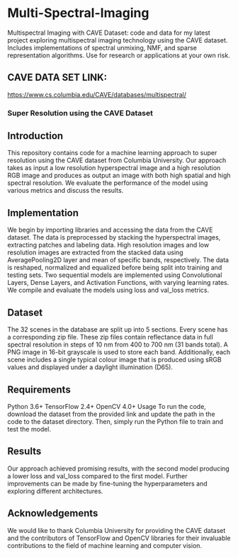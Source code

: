 # Multi-Spectral-Imaging
Multispectral Imaging with CAVE Dataset: code and data for my latest project exploring multispectral imaging technology using the CAVE dataset. Includes implementations of spectral unmixing, NMF, and sparse representation algorithms. Use for research or applications at your own risk.

## CAVE DATA SET LINK: 
https://www.cs.columbia.edu/CAVE/databases/multispectral/

### Super Resolution using the CAVE Dataset

## Introduction
This repository contains code for a machine learning approach to super resolution using the CAVE dataset from Columbia University. Our approach takes as input a low resolution hyperspectral image and a high resolution RGB image and produces as output an image with both high spatial and high spectral resolution. We evaluate the performance of the model using various metrics and discuss the results.

## Implementation
We begin by importing libraries and accessing the data from the CAVE dataset. The data is preprocessed by stacking the hyperspectral images, extracting patches and labeling data. High resolution images and low resolution images are extracted from the stacked data using AveragePooling2D layer and mean of specific bands, respectively. The data is reshaped, normalized and equalized before being split into training and testing sets. Two sequential models are implemented using Convolutional Layers, Dense Layers, and Activation Functions, with varying learning rates. We compile and evaluate the models using loss and val_loss metrics.

## Dataset
The 32 scenes in the database are split up into 5 sections. Every scene has a corresponding zip file. These zip files contain reflectance data in full spectral resolution in steps of 10 nm from 400 to 700 nm (31 bands total). A PNG image in 16-bit grayscale is used to store each band. Additionally, each scene includes a single typical colour image that is produced using sRGB values and displayed under a daylight illumination (D65).

## Requirements
Python 3.6+
TensorFlow 2.4+
OpenCV 4.0+
Usage
To run the code, download the dataset from the provided link and update the path in the code to the dataset directory. Then, simply run the Python file to train and test the model.

## Results
Our approach achieved promising results, with the second model producing a lower loss and val_loss compared to the first model. Further improvements can be made by fine-tuning the hyperparameters and exploring different architectures.

## Acknowledgements
We would like to thank Columbia University for providing the CAVE dataset and the contributors of TensorFlow and OpenCV libraries for their invaluable contributions to the field of machine learning and computer vision.
